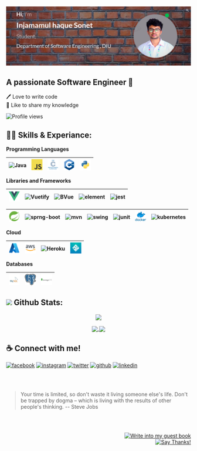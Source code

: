 <!-- ### Hi there 👋


**ihsonnet/ihsonnet** is a ✨ _special_ ✨ repository because its `README.md` (this file) appears on your GitHub profile.

Here are some ideas to get you started:

- 🔭 I’m currently working on ...
- 🌱 I’m currently learning ...
- 👯 I’m looking to collaborate on ...
- 🤔 I’m looking for help with ...
- 💬 Ask me about ...
- 📫 How to reach me: ...
- 😄 Pronouns: ...
- ⚡ Fun fact: ...

 -->
 
 
 ![I am Software Developer](https://raw.githubusercontent.com/ihsonnet/ihsonnet/main/Screenshot%20from%202021-08-27%2001-11-00.png)
## A passionate Software Engineer 🚀 
<p>
🖊️ Love to write code <br> 
🎤 Like to share my knowledge </p> 

![Profile views](https://gpvc.arturio.dev/ihsonnet) 


## 👨‍💻 Skills & Experiance: 

**Programming Languages**

<img title="Java" alt="Java" width="30px" src="https://brandslogos.com/wp-content/uploads/thumbs/java-logo-1.png" />|<img alt="JS" title="JavaScript" width="30px" src="https://raw.githubusercontent.com/github/explore/master/topics/javascript/javascript.png">|<img title="C" alt="C" width="30px" src="https://raw.githubusercontent.com/github/explore/master/topics/c/c.png">|<img title="Cpp" alt="Cpp" width="30px" src="https://raw.githubusercontent.com/github/explore/master/topics/cpp/cpp.png" />|<img title="Python" alt="Python" width="30px" src="https://raw.githubusercontent.com/github/explore/master/topics/python/python.png" />
|--|--|--|--|--|

**Libraries and Frameworks**

<img title="Vue" alt="Vue" width="30px" src="https://raw.githubusercontent.com/github/explore/master/topics/vue/vue.png">|<img title="Vuetify" alt="Vuetify" width="30px" src="https://seeklogo.com/images/V/vuetify-logo-3BCF73C928-seeklogo.com.png">|<img title="BVue" alt="BVue" width="30px" src="https://bootstrap-vue.org/_nuxt/icons/icon_512x512.67aef2.png">|<img title="element" alt="element" width="30px" src="https://cdn.worldvectorlogo.com/logos/element-ui-1.svg">|<img title="jest" alt="jest" width="30px" src="https://miro.medium.com/max/600/1*RQwRLQ0yyCvYmRn_Nst5yg.png" />
|--|--|--|--|--|

<img title="Spring" alt="spring" width="30px" src="https://raw.githubusercontent.com/github/explore/master/topics/spring/spring.png">|<img title="Spring Boot" alt="sprng-boot" width="30px" src="https://www.instana.com/media/01_INSTANA_Spring.svg">|<img title="mvn" alt="mvn" width="30px" src="https://editorconfig.org/logos/maven.png">|<img title="swing" alt="swing" width="30px" src="https://emmanuelbernard.com/images/blog/java-duke.png">|<img title="junit" alt="junit" width="30px" src="https://assets.website-files.com/5f10ed4c0ebf7221fb5661a5/5f23a7a9b70a249eed481481_Junit.png">|<img title="Docker" alt="Docker" width="30px" src="https://raw.githubusercontent.com/github/explore/master/topics/docker/docker.png">|<img title="kubernetes" alt="kubernetes" width="30px" src="https://upload.wikimedia.org/wikipedia/commons/thumb/3/39/Kubernetes_logo_without_workmark.svg/1200px-Kubernetes_logo_without_workmark.svg.png">
|--|--|--|--|--|--|--|


**Cloud**

<img title="Azure" alt="Azure" width="30px" src="https://raw.githubusercontent.com/github/explore/main/topics/azure/azure.png">|<img title="AWS" alt="AWS" width="30px" src="https://raw.githubusercontent.com/github/explore/main/topics/aws/aws.png">|<img title="Heroku" alt="Heroku" width="30px" src="https://img.icons8.com/color/48/000000/heroku.png">|<img title="netlify" alt="netlify" width="30px" src="https://raw.githubusercontent.com/github/explore/master/topics/netlify/netlify.png">
|--|--|--|--|

**Databases**

<img title="SQL" alt="SQL" width="30px" src="https://raw.githubusercontent.com/github/explore/master/topics/mysql/mysql.png">|<img title="SQL" alt="SQL" width="30px" src="https://raw.githubusercontent.com/github/explore/master/topics/postgresql/postgresql.png">|<img title="MongoDB" alt="MongoDB" width="30px" src="https://raw.githubusercontent.com/github/explore/master/topics/mongodb/mongodb.png">
|--|--|--|

<!-- **Tools**

<img title="Ubuntu" alt="Ubuntu" width="30px" src="https://raw.githubusercontent.com/github/explore/master/topics/ubuntu/ubuntu.png">|<img title="ZSH" alt="ZSH" width="30px" src="https://s3.amazonaws.com/ohmyzsh/oh-my-zsh-logo.png">|<img title="VS Code" alt="VS Code" width="30px" src="https://img.icons8.com/fluent/48/000000/visual-studio-code-2019.png">|<img title="git" alt="git" width="30px" src="https://raw.githubusercontent.com/github/explore/master/topics/git/git.png">|<img title="Jupyter Notebook" alt="Jupyter" width="30px" src="https://raw.githubusercontent.com/github/explore/master/topics/jupyter-notebook/jupyter-notebook.png">
|--|--|--|--|--| -->

<!-- <img src = 'https://github.com/MarikIshtar007/MarikIshtar007/blob/master/images/pycharm.svg' width='30'/> <img src = 'https://github.com/MarikIshtar007/MarikIshtar007/blob/master/images/flutter-logo.svg' width='30'/> <img src = 'https://github.com/MarikIshtar007/MarikIshtar007/blob/master/images/django.svg' height='40'/> <img src = 'https://github.com/MarikIshtar007/MarikIshtar007/blob/master/images/flask.png' width='30'/> <img src = 'https://github.com/MarikIshtar007/MarikIshtar007/blob/master/images/git.svg' width='30'/> <img src = 'https://github.com/MarikIshtar007/MarikIshtar007/blob/master/images/nodejs.svg' width='33'/> <img src = 'https://github.com/MarikIshtar007/MarikIshtar007/blob/master/images/vue.svg' width='33'/>
 
<br/>

| 💻 **Technology** | 🚀 **Projects** |
|-|-|
| [![Java](https://img.shields.io/static/v1?label=&message=Python&color=3C78A9&logo=python&logoColor=FFFFFF)](https://www.python.org/) | [![hackbout-certificate-generator](https://img.shields.io/static/v1?label=hackbout-certificate-generator&message=%20&color=000605&logo=github&logoColor=white&labelColor=000605)](https://github.com/HackClub-NMIT/hackbout-certificate-generator) |
| [![JavaScript](https://img.shields.io/static/v1?label=&message=JavaScript&color=F1E05A&logo=javascript&logoColor=FFFFFF)](https://developer.mozilla.org/en-US/docs/Web/JavaScript) | [![Speaking-Geo-Assistant-Backend](https://img.shields.io/static/v1?label=Speaking-Geo-Assistant-Backend&message=%20&color=000605&logo=github&logoColor=white&labelColor=000605)](https://github.com/ashleymavericks/Speaking-Geo-Assistant-Backend) |
| [![Node.js](https://img.shields.io/static/v1?label=&message=Node.js&color=47d147&logo=node.js&logoColor=FFFFFF)](https://nodejs.org/en/) | [![Civil-Services-Assistant](https://img.shields.io/static/v1?label=Civil-Services-Assistant&message=%20&color=000605&logo=github&logoColor=white&labelColor=000605)](https://github.com/ashleymavericks/Civil-Services-Assistant) [![Dietary-Care](https://img.shields.io/static/v1?label=Dietary-Care%20%28WIP%29&message=%20&color=000605&logo=github&logoColor=white&labelColor=000605)](https://github.com/ashleymavericks/Dietary-Care) |
| [![Kotlin](https://img.shields.io/static/v1?label=&message=Kotlin&color=4FA1EF&logo=kotlin&logoColor=FFFFFF)](https://kotlinlang.org/) | [![Hospital-Droid](https://img.shields.io/static/v1?label=Hospital-Droid&message=%20&color=000605&logo=github&logoColor=white&labelColor=000605)](https://github.com/ashleymavericks/Hospital-Droid) [![Speaking-Geo-Assistant-Frontend](https://img.shields.io/static/v1?label=Speaking-Geo-Assistant-Frontend&message=%20&color=000605&logo=github&logoColor=white&labelColor=000605)](https://github.com/ashleymavericks/Speaking-Geo-Assistant-Frontend) |
| [![HTML](https://img.shields.io/static/v1?label=&message=HTML&color=ff751a&logo=HTML5&logoColor=FFFFFF)](https://developer.mozilla.org/en-US/docs/Web/Guide/HTML/HTML5) | [![Portfolio-Site](https://img.shields.io/static/v1?label=Portfolio-Site&message=%20&color=000605&logo=github&logoColor=white&labelColor=000605)](https://github.com/ashleymavericks/Portfolio-Site) | -->
  
## <img src="https://media.giphy.com/media/ZCN6F3FAkwsyOGU2RS/giphy.gif" width="40"> **Github Stats:**

<p align="center">
   <img align="center" src="https://github-readme-streak-stats.herokuapp.com/?user=ihsonnet&hide_border=false"/>
</p>

 <p align="center">
  <a href="https://github.com/ihsonnet">
   <img width="430" align="center" src="https://github-readme-stats.vercel.app/api?username=ihsonnet&show_icons=true&count_private=true">
  </a>
  <a href="https://github.com/ihsonnet">
    <img align="center" src="https://github-readme-stats.anuraghazra1.vercel.app/api/top-langs/?username=ihsonnet&layout=compact&langs_count=6" />
  </a>
 </p>


## ☕ Connect with me!
[<img src='https://camo.githubusercontent.com/2d1ffa69dd491ebeca01b2098cf8233dd09950ff5895abccd5b455ca442abc59/68747470733a2f2f696d672e736869656c64732e696f2f62616467652f46616365626f6f6b2d3138373746323f7374796c653d666f722d7468652d6261646765266c6f676f3d66616365626f6f6b266c6f676f436f6c6f723d7768697465' alt='facebook' height='20'>](https://www.facebook.com/ihsonnet)  [<img src='https://camo.githubusercontent.com/b3d4671768bd0f9b6c8f410a25a96e0c5a4d135208d8910461e986f97e7985ab/68747470733a2f2f696d672e736869656c64732e696f2f62616467652f496e7374616772616d2d4534343035463f7374796c653d666f722d7468652d6261646765266c6f676f3d696e7374616772616d266c6f676f436f6c6f723d7768697465' alt='instagram' height='20'>](https://www.instagram.com/ihsonnet/)  [<img src='https://camo.githubusercontent.com/5d03c86f6a75f7cbe80d135d9162fbf6dc46a31253cf30a8e9bb8279b4d574d3/68747470733a2f2f696d672e736869656c64732e696f2f62616467652f547769747465722d3144413146323f7374796c653d666f722d7468652d6261646765266c6f676f3d74776974746572266c6f676f436f6c6f723d7768697465' alt='twitter' height='20'>](https://twitter.com/ih_sonnet)  [<img src='https://camo.githubusercontent.com/bd2bd127c104ba5c98bb12c70801b075aee1f040009089510f69554300e7ff41/68747470733a2f2f696d672e736869656c64732e696f2f62616467652f4769742d4630353033323f7374796c653d666f722d7468652d6261646765266c6f676f3d676974266c6f676f436f6c6f723d7768697465' alt='github' height='20'>](https://github.com/ihsonnet)  [<img src='https://camo.githubusercontent.com/a80d00f23720d0bc9f55481cfcd77ab79e141606829cf16ec43f8cacc7741e46/68747470733a2f2f696d672e736869656c64732e696f2f62616467652f4c696e6b6564496e2d3030373742353f7374796c653d666f722d7468652d6261646765266c6f676f3d6c696e6b6564696e266c6f676f436f6c6f723d7768697465' alt='linkedin' height='20'>](https://www.linkedin.com/in/ihsonnet/)  


<br/>
<br/>

> Your time is limited, so don't waste it living someone else's life. Don't be trapped by dogma – which is living with the results of other people's thinking.
> -- Steve Jobs



<div align="right">
<!-- 
[![Write into my guest book](https://img.shields.io/badge/-___%20%F0%9F%96%8B%20Write%20into%20my%20guest%20book-red?style=flat-round)](https://github.com/ihsonnet/ihsonnet/issues/new?template=Guestbook_entry.md&title=Adding+<username>+to+guestbook) 
<a   href="https://github.com/ihsonnet/ihsonnet/issues/new?template=Guestbook_entry.md&title=Adding+<username>+to+guestbook">
<strong> ___ 🖋 Write into my guest book</strong></a>
-->
<br/>
<br/>  

[![Write into my guest book](https://img.shields.io/badge/-___%20%F0%9F%96%8B%20Write%20into%20my%20guest%20book-red?style=flat-round)](https://github.com/sriharikapu/sriharikapu/issues/new?template=Guestbook_entry.md&title=Adding+<username>+to+guestbook)
<br/>
[![Say Thanks!](https://img.shields.io/badge/Say%20Thanks-!-1EAEDB.svg)](https://saythanks.io/to/ihsonnet)

</div>
